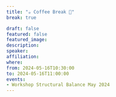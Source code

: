 ```yaml
---
title: "☕️ Coffee Break 🥐"
break: true

draft: false
featured: false
featured_image:
description:
speaker:
affiliation:
where:
from: 2024-05-16T10:30:00
to: 2024-05-16T11:00:00
events:
- Workshop Structural Balance May 2024
---
```

